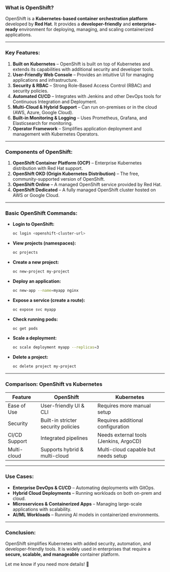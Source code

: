 ### **What is OpenShift?**
OpenShift is a **Kubernetes-based container orchestration platform** developed by **Red Hat**. It provides a **developer-friendly** and **enterprise-ready** environment for deploying, managing, and scaling containerized applications.

---

### **Key Features:**
1. **Built on Kubernetes** – OpenShift is built on top of Kubernetes and extends its capabilities with additional security and developer tools.
2. **User-Friendly Web Console** – Provides an intuitive UI for managing applications and infrastructure.
3. **Security & RBAC** – Strong Role-Based Access Control (RBAC) and security policies.
4. **Automated CI/CD** – Integrates with Jenkins and other DevOps tools for Continuous Integration and Deployment.
5. **Multi-Cloud & Hybrid Support** – Can run on-premises or in the cloud (AWS, Azure, Google Cloud).
6. **Built-in Monitoring & Logging** – Uses Prometheus, Grafana, and Elasticsearch for monitoring.
7. **Operator Framework** – Simplifies application deployment and management with Kubernetes Operators.

---

### **Components of OpenShift:**
1. **OpenShift Container Platform (OCP)** – Enterprise Kubernetes distribution with Red Hat support.
2. **OpenShift OKD (Origin Kubernetes Distribution)** – The free, community-supported version of OpenShift.
3. **OpenShift Online** – A managed OpenShift service provided by Red Hat.
4. **OpenShift Dedicated** – A fully managed OpenShift cluster hosted on AWS or Google Cloud.

---

### **Basic OpenShift Commands:**
- **Login to OpenShift:**
  ```sh
  oc login <openshift-cluster-url>
  ```
- **View projects (namespaces):**
  ```sh
  oc projects
  ```
- **Create a new project:**
  ```sh
  oc new-project my-project
  ```
- **Deploy an application:**
  ```sh
  oc new-app --name=myapp nginx
  ```
- **Expose a service (create a route):**
  ```sh
  oc expose svc myapp
  ```
- **Check running pods:**
  ```sh
  oc get pods
  ```
- **Scale a deployment:**
  ```sh
  oc scale deployment myapp --replicas=3
  ```
- **Delete a project:**
  ```sh
  oc delete project my-project
  ```

---

### **Comparison: OpenShift vs Kubernetes**
| Feature        | OpenShift | Kubernetes |
|---------------|----------|-----------|
| Ease of Use   | User-friendly UI & CLI | Requires more manual setup |
| Security      | Built-in stricter security policies | Requires additional configuration |
| CI/CD Support | Integrated pipelines | Needs external tools (Jenkins, ArgoCD) |
| Multi-cloud   | Supports hybrid & multi-cloud | Multi-cloud capable but needs setup |

---

### **Use Cases:**
- **Enterprise DevOps & CI/CD** – Automating deployments with GitOps.
- **Hybrid Cloud Deployments** – Running workloads on both on-prem and cloud.
- **Microservices & Containerized Apps** – Managing large-scale applications with scalability.
- **AI/ML Workloads** – Running AI models in containerized environments.

---

### **Conclusion:**
OpenShift simplifies Kubernetes with added security, automation, and developer-friendly tools. It is widely used in enterprises that require a **secure, scalable, and manageable** container platform.

Let me know if you need more details! 🚀
